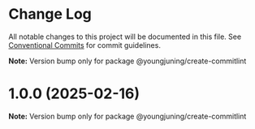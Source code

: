 # Change Log

All notable changes to this project will be documented in this file.
See [Conventional Commits](https://conventionalcommits.org) for commit guidelines.



**Note:** Version bump only for package @youngjuning/create-commitlint





# 1.0.0 (2025-02-16)

**Note:** Version bump only for package @youngjuning/create-commitlint
